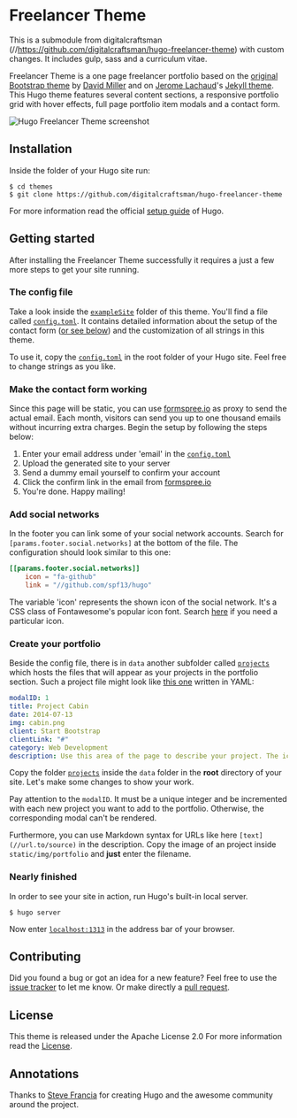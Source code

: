 # Freelancer Theme

This is a submodule from digitalcraftsman (//https://github.com/digitalcraftsman/hugo-freelancer-theme) with custom changes.
It includes gulp, sass and a curriculum vitae.

Freelancer Theme is a one page freelancer portfolio based on the [original Bootstrap theme](//github.com/IronSummitMedia/startbootstrap-freelancer) by [David Miller](//github.com/davidtmiller) and on [Jerome Lachaud](//github.com/jeromelachaud)'s [Jekyll theme](//github.com/jeromelachaud/freelancer-theme). This Hugo theme features several content sections, a responsive portfolio grid with hover effects, full page portfolio item modals and a contact form.

![Hugo Freelancer Theme screenshot](https://raw.githubusercontent.com/digitalcraftsman/hugo-freelancer-theme/master/images/screenshot.png)


## Installation

Inside the folder of your Hugo site run:

    $ cd themes
    $ git clone https://github.com/digitalcraftsman/hugo-freelancer-theme

For more information read the official [setup guide](//gohugo.io/overview/installing/) of Hugo.


## Getting started

After installing the Freelancer Theme successfully it requires a just a few more steps to get your site running.


### The config file

Take a look inside the [`exampleSite`](//github.com/digitalcraftsman/hugo-freelancer-theme/tree/master/exampleSite) folder of this theme. You'll find a file called [`config.toml`](//github.com/digitalcraftsman/hugo-freelancer-theme/blob/master/exampleSite/config.toml).
It contains detailed information about the setup of the contact form ([or see below](#make-the-contact-form-working)) and the customization of all strings in this theme. 

To use it, copy the [`config.toml`](//github.com/digitalcraftsman/hugo-freelancer-theme/blob/master/exampleSite/config.toml) in the root folder of your Hugo site. Feel free to change strings as you like.


### Make the contact form working

Since this page will be static, you can use [formspree.io](//formspree.io/) as proxy to send the actual email. Each month, visitors can send you up to one thousand emails without incurring extra charges. Begin the setup by following the steps below:

1. Enter your email address under 'email' in the [`config.toml`](//github.com/digitalcraftsman/hugo-freelancer-theme/blob/master/exampleSite/config.toml)
2. Upload the generated site to your server
3. Send a dummy email yourself to confirm your account
4. Click the confirm link in the email from [formspree.io](//formspree.io/)
5. You're done. Happy mailing!


### Add social networks

In the footer you can link some of your social network accounts. Search for `[params.footer.social.networks]` at the bottom of the file. The configuration should look similar to this one:

```toml
[[params.footer.social.networks]]
    icon = "fa-github"
    link = "//github.com/spf13/hugo"
```

The variable 'icon' represents the shown icon of the social network. It's a CSS class of Fontawesome's popular icon font. Search [here](//fortawesome.github.io/Font-Awesome/icons) if you need a particular icon.

### Create your portfolio

Beside the config file, there is in `data` another subfolder called [`projects`](//github.com/digitalcraftsman/hugo-freelancer-theme/tree/master/exampleSite/data/projects) which hosts the files that will appear as your projects in the portfolio section. Such a project file might look like [this one](//github.com/digitalcraftsman/hugo-freelancer-theme/blob/master/exampleSite/data/projects/2014-07-13-project-1.yaml) written in YAML:

```yaml
modalID: 1
title: Project Cabin
date: 2014-07-13
img: cabin.png
client: Start Bootstrap
clientLink: "#"
category: Web Development
description: Use this area of the page to describe your project. The icon above is part of a free icon set by [Flat Icons](//sellfy.com/p/8Q9P/jV3VZ/"). On their website, you can download their free set with 16 icons, or you can purchase the entire set with 146 icons for only $12!
```

Copy the folder [`projects`](//github.com/digitalcraftsman/hugo-freelancer-theme/tree/master/exampleSite/data/projects) inside the `data` folder in the **root** directory of your site. Let's make some changes to show your work.

Pay attention to the `modalID`. It must be a unique integer and be incremented with each new project you want to add to the portfolio. Otherwise, the corresponding modal can't be rendered.

Furthermore, you can use Markdown syntax for URLs like here `[text](//url.to/source)` in the description. Copy the image of an project inside `static/img/portfolio` and **just** enter the filename.


### Nearly finished

In order to see your site in action, run Hugo's built-in local server. 

    $ hugo server

Now enter [`localhost:1313`](http://localhost:1313) in the address bar of your browser.


## Contributing

Did you found a bug or got an idea for a new feature? Feel free to use the [issue tracker](//github.com/digitalcraftsman/hugo-freelancer-theme/issues) to let me know. Or make directly a [pull request](//github.com/digitalcraftsman/hugo-freelancer-theme/pulls).


## License

This theme is released under the Apache License 2.0 For more information read the [License](//github.com/digitalcraftsman/hugo-freelancer-theme/blob/master/LICENSE).


## Annotations

Thanks to [Steve Francia](//github.com/spf13) for creating Hugo and the awesome community around the project.
